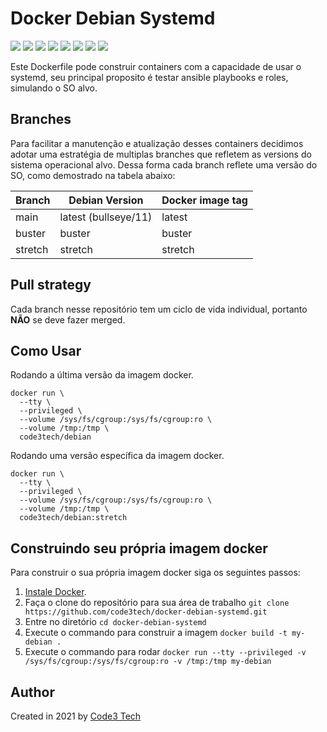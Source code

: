 # Docker Debian Systemd

[![](https://img.shields.io/badge/Code3%20Tech-DevOps%20Tool-%231D8348)](https://hub.docker.com/repository/docker/code3tech/debian)
[![](https://img.shields.io/docker/cloud/automated/code3tech/debian)](https://hub.docker.com/repository/docker/code3tech/debian)
[![](https://img.shields.io/docker/cloud/build/code3tech/debian)](https://hub.docker.com/repository/docker/code3tech/debian)
[![](https://img.shields.io/docker/image-size/code3tech/debian/stretch)](https://hub.docker.com/repository/docker/code3tech/debian)
[![](https://img.shields.io/docker/pulls/code3tech/debian)](https://hub.docker.com/repository/docker/code3tech/debian)
[![](https://img.shields.io/docker/stars/code3tech/debian)](https://hub.docker.com/repository/docker/code3tech/debian)
[![](https://img.shields.io/github/issues/code3tech/docker-debian-systemd)](https://hub.docker.com/repository/docker/code3tech/debian)
[![](https://img.shields.io/github/license/code3tech/docker-debian-systemd)](https://hub.docker.com/repository/docker/code3tech/debian)

Este Dockerfile pode construir containers com a capacidade de usar o systemd, seu principal proposito é testar ansible playbooks e roles, simulando o SO alvo.

Branches
------------

Para facilitar a manutenção e atualização desses containers decidimos adotar uma estratégia de multiplas branches que refletem as versions do sistema operacional alvo. Dessa forma cada branch reflete uma versão do SO, como demostrado na tabela abaixo:

|Branch    |Debian Version        |Docker image tag     |
|----------|----------------------|---------------------|
|main      |latest (bullseye/11)  |latest               |
|buster    |buster                |buster               |
|stretch   |stretch               |stretch              |

Pull strategy
------------

Cada branch nesse repositório tem um ciclo de vida individual, portanto **NÃO** se deve fazer merged.

Como Usar
------------

Rodando a última versão da imagem docker.

```
docker run \
  --tty \
  --privileged \
  --volume /sys/fs/cgroup:/sys/fs/cgroup:ro \
  --volume /tmp:/tmp \
  code3tech/debian
```

Rodando uma versão específica da imagem docker.

```
docker run \
  --tty \
  --privileged \
  --volume /sys/fs/cgroup:/sys/fs/cgroup:ro \
  --volume /tmp:/tmp \
  code3tech/debian:stretch
``` 

Construindo seu própria imagem docker
------------

Para construir o sua própria imagem docker siga os seguintes passos:

  1. [Instale Docker](https://docs.docker.com/engine/installation/).
  2. Faça o clone do repositório para sua área de trabalho `git clone https://github.com/code3tech/docker-debian-systemd.git`
  3. Entre no diretório `cd docker-debian-systemd`
  4. Execute o commando para construir a imagem `docker build -t my-debian .`
  5. Execute o commando para rodar `docker run --tty --privileged -v /sys/fs/cgroup:/sys/fs/cgroup:ro -v /tmp:/tmp my-debian`

Author
------------

Created in 2021 by [Code3 Tech](https://code3.tech/) 